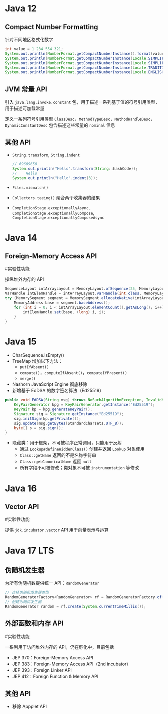 # Java 12
## Compact Number Formatting

针对不同地区格式化数字

```java
int value = 1_234_554_321;
System.out.println(NumberFormat.getCompactNumberInstance().format(value)); // 12亿
System.out.println(NumberFormat.getCompactNumberInstance(Locale.SIMPLIFIED_CHINESE, NumberFormat.Style.SHORT).format(value)); // 12亿
System.out.println(NumberFormat.getCompactNumberInstance(Locale.SIMPLIFIED_CHINESE, NumberFormat.Style.LONG).format(value)); // 12亿
System.out.println(NumberFormat.getCompactNumberInstance(Locale.TRADITIONAL_CHINESE, NumberFormat.Style.SHORT).format(value)); // 12億
System.out.println(NumberFormat.getCompactNumberInstance(Locale.ENGLISH, NumberFormat.Style.SHORT).format(value)); // 1B
```
## JVM 常量 API

引入 `java.lang.invoke.constant` 包，用于描述一系列基于值的符号引用类型，用于描述可加载常量

定义一系列符号引用类型 `ClassDesc`，`MethodTypeDesc`，`MethodHandleDesc`，`DynamicConstantDesc` 包含描述这些常量的 `nominal` 信息
## 其他 API

- `String.transform`, `String.indent`

  ```java
  // 69609650
  System.out.println("Hello".transform(String::hashCode));
  //    Hello
  System.out.println("Hello".indent(3));
  ```

- `Files.mismatch()`
- `Collectors.teeing()` 聚合两个收集器的结果
- `CompletionStage.exceptionallyAsync`, `CompletionStage.exceptionallyCompose`, `CompletionStage.exceptionallyComposeAsync`
# Java 14
## Foreign-Memory Access API
#实验性功能 

操纵堆外内存的 API

```java
SequenceLayout intArrayLayout = MemoryLayout.ofSequence(25, MemoryLayout.ofValueBits(32, ByteOrder.nativeOrder()));
VarHandle intElemHandle = intArrayLayout.varHandle(int.class, MemoryLayout.PathElement.sequenceElement());
try (MemorySegment segment = MemorySegment.allocateNative(intArrayLayout)) {
    MemoryAddress base = segment.baseAddress();
    for (int i = 0; i < intArrayLayout.elementCount().getAsLong(); i++) {
        intElemHandle.set(base, (long) i, i);
    }
}
```
# Java 15

- CharSequence.isEmpty()
- TreeMap 增加以下方法：
	- `putIfAbsent()`
	- `compute()`，`computeIfAbsent()`，`computeIfPresent()`
	- `merge()`
- Nashorn JavaScript Engine 彻底移除
- 新增基于 EdDSA 的数字签名算法（Ed25519）

```Java
public void EdDSA(String msg) throws NoSuchAlgorithmException, InvalidKeyException, SignatureException {  
    KeyPairGenerator kpg = KeyPairGenerator.getInstance("Ed25519");  
    KeyPair kp = kpg.generateKeyPair();  
    Signature sig = Signature.getInstance("Ed25519");  
    sig.initSign(kp.getPrivate());  
    sig.update(msg.getBytes(StandardCharsets.UTF_8));  
    byte[] s = sig.sign();  
}
```

- 隐藏类：用于框架，不可被程序正常调用，只能用于反射
	- 通过 `Lookup#defineHiddenClass()` 创建并返回 `Lookup` 对象使用
	- `Class::getName` 返回的不是名称字符串
	- `Class::getCanonicalName` 返回 `null`
	- 所有字段不可被修改；类对象不可被 `instrumentation` 等修改
# Java 16
## Vector API
#实验性功能

提供 `jdk.incubator.vector` API 用于向量表示与运算
# Java 17 LTS
## 伪随机发生器

为所有伪随机数提供统一 API：`RandomGenerator`

```java
// 选择伪随机发生器类型  
RandomGeneratorFactory<RandomGenerator> rf = RandomGeneratorFactory.of("L128X256MixRandom");  
// 创建伪随机发生器  
RandomGenerator random = rf.create(System.currentTimeMillis());
```
## 外部函数和内存 API
#实验性功能 

一系列用于访问堆外内存的 API，仍在孵化中，目前包括

- JEP 370：Foreign-Memory Access API
- JEP 383：Foreign-Memory Access API（2nd incubator）
- JEP 393：Foreign Linker API
- JEP 412：Foreign Function & Memory API
## 其他 API

- 移除 Appplet API